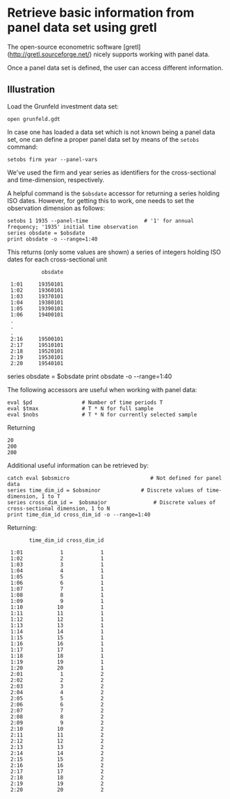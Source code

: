 # Retrieve basic information from panel data set using gretl
The open-source econometric software [gretl] (http://gretl.sourceforge.net/) nicely supports working with panel data.

Once a panel data set is defined, the user can access different information.

## Illustration
Load the Grunfeld investment data set:
```gretl
open grunfeld.gdt
```
In case one has loaded a data set which is not known being a panel data set, one can define a proper panel data set by means of the ```setobs``` command:
```gretl
setobs firm year --panel-vars
```
We've used the firm and year series as identifiers for the cross-sectional and time-dimension, respectively.

A helpful command is the ```$obsdate``` accessor for returning a series holding ISO dates. However, for getting this to work, one needs to set the observation dimension as follows:
```gretl
setobs 1 1935 --panel-time                  # '1' for annual frequency; '1935' initial time observation
series obsdate = $obsdate
print obsdate -o --range=1:40
```
This returns (only some values are shown) a series of integers holding ISO dates for each cross-sectional unit
```
           obsdate

 1:01     19350101
 1:02     19360101
 1:03     19370101
 1:04     19380101
 1:05     19390101
 1:06     19400101
 .
 .
 .
 2:16     19500101
 2:17     19510101
 2:18     19520101
 2:19     19530101
 2:20     19540101
```
series obsdate = $obsdate
print obsdate -o --range=1:40

The following accessors are useful when working with panel data:
```gretl
eval $pd				# Number of time periods T
eval $tmax				# T * N for full sample
eval $nobs				# T * N for currently selected sample
```
Returning
```
20
200
200
```
Additional useful information can be retrieved by:
```gretl
catch eval $obsmicro	                      # Not defined for panel data
series time_dim_id = $obsminor	           # Discrete values of time-dimension, 1 to T
series cross_dim_id =  $obsmajor	           # Discrete values of cross-sectional dimension, 1 to N
print time_dim_id cross_dim_id -o --range=1:40
```
Returning:
```
       time_dim_id cross_dim_id

 1:01            1            1
 1:02            2            1
 1:03            3            1
 1:04            4            1
 1:05            5            1
 1:06            6            1
 1:07            7            1
 1:08            8            1
 1:09            9            1
 1:10           10            1
 1:11           11            1
 1:12           12            1
 1:13           13            1
 1:14           14            1
 1:15           15            1
 1:16           16            1
 1:17           17            1
 1:18           18            1
 1:19           19            1
 1:20           20            1
 2:01            1            2
 2:02            2            2
 2:03            3            2
 2:04            4            2
 2:05            5            2
 2:06            6            2
 2:07            7            2
 2:08            8            2
 2:09            9            2
 2:10           10            2
 2:11           11            2
 2:12           12            2
 2:13           13            2
 2:14           14            2
 2:15           15            2
 2:16           16            2
 2:17           17            2
 2:18           18            2
 2:19           19            2
 2:20           20            2
 ```



